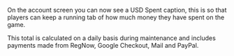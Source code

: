 ---
---
On the account screen you can now see a USD Spent caption, this is so that players can keep a running tab of how much money they have spent on the game.

This total is calculated on a daily basis during maintenance and includes payments made from RegNow, Google Checkout, Mail and PayPal.